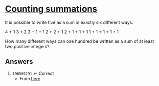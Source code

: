 # [Counting summations](https://projecteuler.net/problem=76)

It is possible to write five as a sum in exactly six different ways:

4 + 1
3 + 2
3 + 1 + 1
2 + 2 + 1
2 + 1 + 1 + 1
1 + 1 + 1 + 1 + 1

How many different ways can one hundred be written as a sum of at least two positive integers?

## Answers 

1. `190569291` &larr; Correct
	- From [here](https://codereview.stackexchange.com/questions/219250/project-euler-76-counting-summations).
